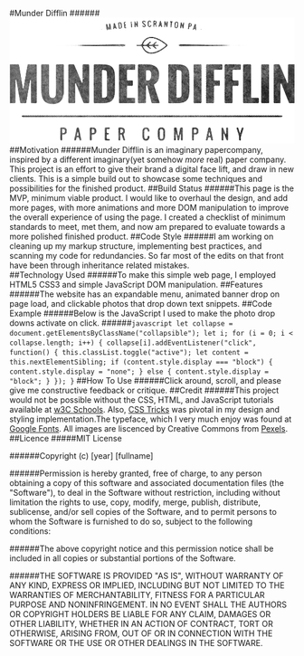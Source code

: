#Munder Difflin
######![Munder Difflin Logo](pics/munDiffNew.png)
##Motivation
######Munder Difflin is an imaginary papercompany, inspired by a different imaginary(yet somehow _more_ real) paper company. This project is an effort to give their brand a digital face lift, and draw in  new clients. This is a simple build out to showcase some techniques and possibilities for the finished product. 
##Build Status
######This page is the MVP, minimum viable product. I would like to overhaul the design, and add more pages, with more animations and more DOM manipulation to improve the overall experience of using the page. I created a checklist of minimum standards to meet, met them, and now am prepared to evaluate towards a more polished finished product. 
##Code Style
######I am working on cleaning up my markup structure, implementing best practices, and scanning my code for redundancies. So far most of the edits on that front have been through inheritance related mistakes.  
##Technology Used
######To make this simple web page, I employed HTML5 CSS3 and simple JavaScript DOM manipulation.
##Features
######The website has an expandable menu, animated banner drop on page load, and clickable photos that drop down text snippets.
##Code Example
######Below is the JavaScript I used to make the photo drop downs activate on click. 
######```javascript
let collapse = document.getElementsByClassName("collapsible");
let i;
for (i = 0; i < collapse.length; i++) {
    collapse[i].addEventListener("click", function() {
        this.classList.toggle("active");
        let content = this.nextElementSibling;
        if (content.style.display === "block") {
            content.style.display = "none";
        } else {
            content.style.display = "block";
        }
    });
}```
##How To Use
######Click around, scroll, and please give me constructive feedback or critique. 
##Credit
######This project would not be possible without the CSS, HTML, and JavaScript tutorials available at [w3C Schools](https://www.w3schools.com/). Also, [CSS Tricks](https://css-tricks.com) was pivotal in my design and styling implementation.The typeface, which I very much enjoy was found at [Google Fonts](https://fonts.google.com/). All images are liscenced by Creative Commons from 
[Pexels](https://www.pexels.com/).
##Licence
#####MIT License

######Copyright (c) [year] [fullname]

######Permission is hereby granted, free of charge, to any person obtaining a copy
of this software and associated documentation files (the "Software"), to deal
in the Software without restriction, including without limitation the rights
to use, copy, modify, merge, publish, distribute, sublicense, and/or sell
copies of the Software, and to permit persons to whom the Software is
furnished to do so, subject to the following conditions:

######The above copyright notice and this permission notice shall be included in all
copies or substantial portions of the Software.

######THE SOFTWARE IS PROVIDED "AS IS", WITHOUT WARRANTY OF ANY KIND, EXPRESS OR
IMPLIED, INCLUDING BUT NOT LIMITED TO THE WARRANTIES OF MERCHANTABILITY,
FITNESS FOR A PARTICULAR PURPOSE AND NONINFRINGEMENT. IN NO EVENT SHALL THE
AUTHORS OR COPYRIGHT HOLDERS BE LIABLE FOR ANY CLAIM, DAMAGES OR OTHER
LIABILITY, WHETHER IN AN ACTION OF CONTRACT, TORT OR OTHERWISE, ARISING FROM,
OUT OF OR IN CONNECTION WITH THE SOFTWARE OR THE USE OR OTHER DEALINGS IN THE
SOFTWARE.







